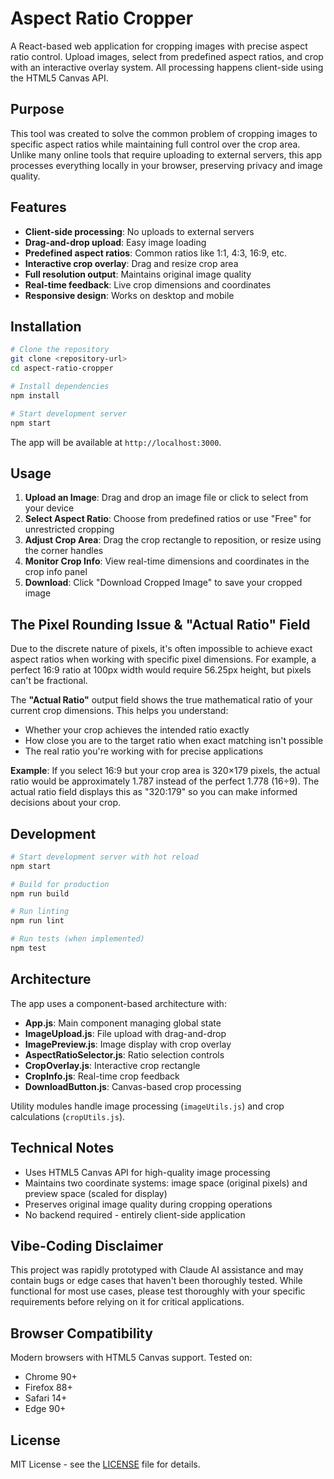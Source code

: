 # Aspect Ratio Cropper

A React-based web application for cropping images with precise aspect ratio control. Upload images, select from predefined aspect ratios, and crop with an interactive overlay system. All processing happens client-side using the HTML5 Canvas API.

## Purpose

This tool was created to solve the common problem of cropping images to specific aspect ratios while maintaining full control over the crop area. Unlike many online tools that require uploading to external servers, this app processes everything locally in your browser, preserving privacy and image quality.

## Features

- **Client-side processing**: No uploads to external servers
- **Drag-and-drop upload**: Easy image loading
- **Predefined aspect ratios**: Common ratios like 1:1, 4:3, 16:9, etc.
- **Interactive crop overlay**: Drag and resize crop area
- **Full resolution output**: Maintains original image quality
- **Real-time feedback**: Live crop dimensions and coordinates
- **Responsive design**: Works on desktop and mobile

## Installation

```bash
# Clone the repository
git clone <repository-url>
cd aspect-ratio-cropper

# Install dependencies
npm install

# Start development server
npm start
```

The app will be available at `http://localhost:3000`.

## Usage

1. **Upload an Image**: Drag and drop an image file or click to select from your device
2. **Select Aspect Ratio**: Choose from predefined ratios or use "Free" for unrestricted cropping
3. **Adjust Crop Area**: Drag the crop rectangle to reposition, or resize using the corner handles
4. **Monitor Crop Info**: View real-time dimensions and coordinates in the crop info panel
5. **Download**: Click "Download Cropped Image" to save your cropped image

## The Pixel Rounding Issue & "Actual Ratio" Field

Due to the discrete nature of pixels, it's often impossible to achieve exact aspect ratios when working with specific pixel dimensions. For example, a perfect 16:9 ratio at 100px width would require 56.25px height, but pixels can't be fractional.

The **"Actual Ratio"** output field shows the true mathematical ratio of your current crop dimensions. This helps you understand:

- Whether your crop achieves the intended ratio exactly
- How close you are to the target ratio when exact matching isn't possible
- The real ratio you're working with for precise applications

**Example**: If you select 16:9 but your crop area is 320×179 pixels, the actual ratio would be approximately 1.787 instead of the perfect 1.778 (16÷9). The actual ratio field displays this as "320:179" so you can make informed decisions about your crop.

## Development

```bash
# Start development server with hot reload
npm start

# Build for production
npm run build

# Run linting
npm run lint

# Run tests (when implemented)
npm test
```

## Architecture

The app uses a component-based architecture with:

- **App.js**: Main component managing global state
- **ImageUpload.js**: File upload with drag-and-drop
- **ImagePreview.js**: Image display with crop overlay
- **AspectRatioSelector.js**: Ratio selection controls
- **CropOverlay.js**: Interactive crop rectangle
- **CropInfo.js**: Real-time crop feedback
- **DownloadButton.js**: Canvas-based crop processing

Utility modules handle image processing (`imageUtils.js`) and crop calculations (`cropUtils.js`).

## Technical Notes

- Uses HTML5 Canvas API for high-quality image processing
- Maintains two coordinate systems: image space (original pixels) and preview space (scaled for display)
- Preserves original image quality during cropping operations
- No backend required - entirely client-side application

## Vibe-Coding Disclaimer

This project was rapidly prototyped with Claude AI assistance and may contain bugs or edge cases that haven't been thoroughly tested. While functional for most use cases, please test thoroughly with your specific requirements before relying on it for critical applications.

## Browser Compatibility

Modern browsers with HTML5 Canvas support. Tested on:
- Chrome 90+
- Firefox 88+
- Safari 14+
- Edge 90+

## License

MIT License - see the [LICENSE](LICENSE) file for details.
